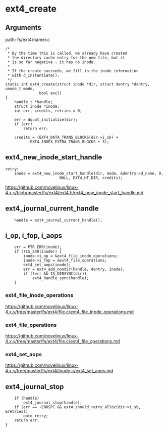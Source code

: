 ext4_create
========================================

Arguments
----------------------------------------

path: fs/ext4/namei.c
```
/*
 * By the time this is called, we already have created
 * the directory cache entry for the new file, but it
 * is so far negative - it has no inode.
 *
 * If the create succeeds, we fill in the inode information
 * with d_instantiate().
 */
static int ext4_create(struct inode *dir, struct dentry *dentry, umode_t mode,
               bool excl)
{
    handle_t *handle;
    struct inode *inode;
    int err, credits, retries = 0;

    err = dquot_initialize(dir);
    if (err)
        return err;

    credits = (EXT4_DATA_TRANS_BLOCKS(dir->i_sb) +
           EXT4_INDEX_EXTRA_TRANS_BLOCKS + 3);
```

ext4_new_inode_start_handle
----------------------------------------

```
retry:
    inode = ext4_new_inode_start_handle(dir, mode, &dentry->d_name, 0,
                        NULL, EXT4_HT_DIR, credits);
```

https://github.com/novelinux/linux-4.x.y/blob/master/fs/ext4/ext4.h/ext4_new_inode_start_handle.md

ext4_journal_current_handle
----------------------------------------

```
    handle = ext4_journal_current_handle();
```

i_op, i_fop, i_aops
----------------------------------------

```
    err = PTR_ERR(inode);
    if (!IS_ERR(inode)) {
        inode->i_op = &ext4_file_inode_operations;
        inode->i_fop = &ext4_file_operations;
        ext4_set_aops(inode);
        err = ext4_add_nondir(handle, dentry, inode);
        if (!err && IS_DIRSYNC(dir))
            ext4_handle_sync(handle);
    }
```

### ext4_file_inode_operations

https://github.com/novelinux/linux-4.x.y/tree/master/fs/ext4/file.c/ext4_file_inode_operations.md

### ext4_file_operations

https://github.com/novelinux/linux-4.x.y/tree/master/fs/ext4/file.c/ext4_file_operations.md

### ext4_set_aops

https://github.com/novelinux/linux-4.x.y/tree/master/fs/ext4/inode.c/ext4_set_aops.md

ext4_journal_stop
----------------------------------------

```
    if (handle)
        ext4_journal_stop(handle);
    if (err == -ENOSPC && ext4_should_retry_alloc(dir->i_sb, &retries))
        goto retry;
    return err;
}
```
